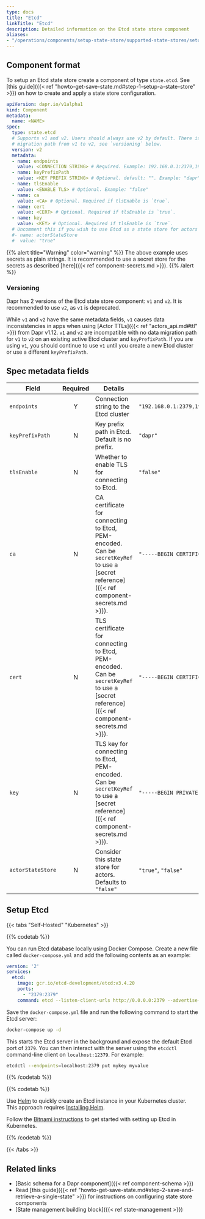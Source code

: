 ```yaml
---
type: docs
title: "Etcd"
linkTitle: "Etcd"
description: Detailed information on the Etcd state store component
aliases:
- "/operations/components/setup-state-store/supported-state-stores/setup-etcd/"
---
```


## Component format

To setup an Etcd state store create a component of type `state.etcd`. See [this guide]({{< ref "howto-get-save-state.md#step-1-setup-a-state-store" >}}) on how to create and apply a state store configuration.

```yaml
apiVersion: dapr.io/v1alpha1
kind: Component
metadata:
  name: <NAME>
spec:
  type: state.etcd
  # Supports v1 and v2. Users should always use v2 by default. There is no
  # migration path from v1 to v2, see `versioning` below.
  version: v2
  metadata:
  - name: endpoints
    value: <CONNECTION STRING> # Required. Example: 192.168.0.1:2379,192.168.0.2:2379,192.168.0.3:2379
  - name: keyPrefixPath
    value: <KEY PREFIX STRING> # Optional. default: "". Example: "dapr"
  - name: tlsEnable
    value: <ENABLE TLS> # Optional. Example: "false"
  - name: ca
    value: <CA> # Optional. Required if tlsEnable is `true`.
  - name: cert
    value: <CERT> # Optional. Required if tlsEnable is `true`.
  - name: key
    value: <KEY> # Optional. Required if tlsEnable is `true`.
  # Uncomment this if you wish to use Etcd as a state store for actors (optional)
  #- name: actorStateStore
  #  value: "true"
```

{{% alert title="Warning" color="warning" %}}
The above example uses secrets as plain strings. It is recommended to use a secret store for the secrets as described [here]({{< ref component-secrets.md >}}).
{{% /alert %}}


### Versioning

Dapr has 2 versions of the Etcd state store component: `v1` and `v2`. It is recommended to use `v2`, as `v1` is deprecated.

While `v1` and `v2` have the same metadata fields, `v1` causes data inconsistencies in apps when using [Actor TTLs]({{< ref "actors_api.md#ttl" >}}) from Dapr v1.12.
`v1` and `v2` are incompatible with no data migration path for `v1` to `v2` on an existing active Etcd cluster and `keyPrefixPath`.
If you are using `v1`, you should continue to use `v1` until you create a new Etcd cluster or use a different `keyPrefixPath`.

## Spec metadata fields

| Field              | Required | Details | Example |
|--------------------|:--------:|---------|---------|
| `endpoints`        | Y        | Connection string to the Etcd cluster | `"192.168.0.1:2379,192.168.0.2:2379,192.168.0.3:2379"`
| `keyPrefixPath`    | N        | Key prefix path in Etcd. Default is no prefix. | `"dapr"`
| `tlsEnable`        | N        | Whether to enable TLS for connecting to Etcd. | `"false"`
| `ca`               | N        | CA certificate for connecting to Etcd, PEM-encoded. Can be `secretKeyRef` to use a [secret reference]({{< ref component-secrets.md >}}).| `"-----BEGIN CERTIFICATE-----\nMIIC9TCCA..."`
| `cert`             | N        | TLS certificate for connecting to Etcd, PEM-encoded. Can be `secretKeyRef` to use a [secret reference]({{< ref component-secrets.md >}}).| `"-----BEGIN CERTIFICATE-----\nMIIDUTCC..."`
| `key`              | N        | TLS key for connecting to Etcd, PEM-encoded. Can be `secretKeyRef` to use a [secret reference]({{< ref component-secrets.md >}}).| `"-----BEGIN PRIVATE KEY-----\nMIIEpAIB..."`
| `actorStateStore`    | N        | Consider this state store for actors. Defaults to `"false"` | `"true"`, `"false"`

## Setup Etcd

{{< tabs "Self-Hosted" "Kubernetes" >}}

{{% codetab %}}

You can run Etcd database locally using Docker Compose. Create a new file called `docker-compose.yml` and add the following contents as an example:

```yaml
version: '2'
services:
  etcd:
    image: gcr.io/etcd-development/etcd:v3.4.20
    ports:
      - "2379:2379"
    command: etcd --listen-client-urls http://0.0.0.0:2379 --advertise-client-urls http://0.0.0.0:2379```
```

Save the `docker-compose.yml` file and run the following command to start the Etcd server:

```sh
docker-compose up -d
```

This starts the Etcd server in the background and expose the default Etcd port of `2379`. You can then interact with the server using the `etcdctl` command-line client on `localhost:12379`. For example:

```sh
etcdctl --endpoints=localhost:2379 put mykey myvalue
```

{{% /codetab %}}

{{% codetab %}}

Use [Helm](https://helm.sh/) to quickly create an Etcd instance in your Kubernetes cluster. This approach requires [Installing Helm](https://github.com/helm/helm#install).

Follow the [Bitnami instructions](https://github.com/bitnami/charts/tree/main/bitnami/etcd) to get started with setting up Etcd in Kubernetes.

{{% /codetab %}}

{{< /tabs >}}

## Related links

- [Basic schema for a Dapr component]({{< ref component-schema >}})
- Read [this guide]({{< ref "howto-get-save-state.md#step-2-save-and-retrieve-a-single-state" >}}) for instructions on configuring state store components
- [State management building block]({{< ref state-management >}})
